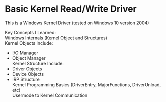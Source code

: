 # Basic Kernel Read/Write Driver

This is a Windows Kernel Driver (tested on Windows 10 version 2004)  

Key Concepts I Learned:  
Windows Internals (Kernel Object and Structures)  
Kernel Objects Include:  
 - I/O Manager  
 - Object Manager  
Kernel Structure Include:  
 - Driver Objects  
 - Device Objects  
 - IRP Structure  
Kernel Programming Basics (DriverEntry, MajorFunctions, DriverUnload, etc)  
Usermode to Kernel Communication  
